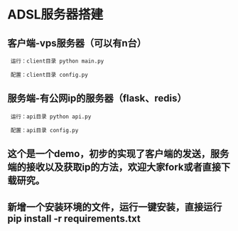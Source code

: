 # ADSL服务器搭建

## 客户端-vps服务器（可以有n台）

     运行：client目录 python main.py
   
     配置：client目录 config.py
    
## 服务端-有公网ip的服务器（flask、redis）

     运行：api目录 python api.py
   
     配置：api目录 config.py
     
## 这个是一个demo，初步的实现了客户端的发送，服务端的接收以及获取ip的方法，欢迎大家fork或者直接下载研究。

## 新增一个安装环境的文件，运行一键安装，直接运行 pip install -r requirements.txt
